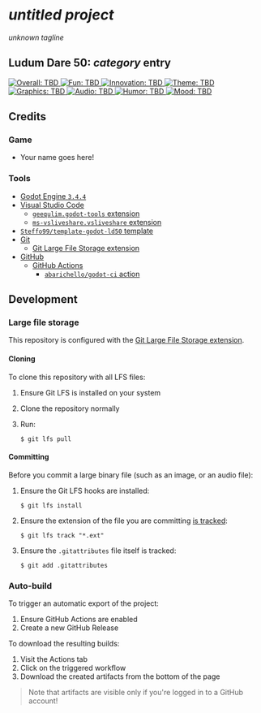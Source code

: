# _untitled project_

_unknown tagline_

## Ludum Dare 50: _category_ entry

[![Overall: TBD](https://img.shields.io/badge/overall-TBD-lightgrey) 
![Fun: TBD](https://img.shields.io/badge/fun-TBD-lightgrey) 
![Innovation: TBD](https://img.shields.io/badge/innovation-TBD-lightgrey) 
![Theme: TBD](https://img.shields.io/badge/theme-TBD-lightgrey) 
![Graphics: TBD](https://img.shields.io/badge/graphics-TBD-lightgrey) 
![Audio: TBD](https://img.shields.io/badge/audio-TBD-lightgrey) 
![Humor: TBD](https://img.shields.io/badge/humor-TBD-lightgrey)
![Mood: TBD](https://img.shields.io/badge/mood-TBD-lightgrey)](YOUR-GAME-URL-HERE)

## Credits

### Game

- Your name goes here!

### Tools

- [Godot Engine `3.4.4`](https://godotengine.org/)
- [Visual Studio Code](https://code.visualstudio.com/)
	- [`geequlim.godot-tools` extension](https://marketplace.visualstudio.com/items?itemName=geequlim.godot-tools)
	- [`ms-vsliveshare.vsliveshare` extension](https://marketplace.visualstudio.com/items?itemName=ms-vsliveshare.vsliveshare)
- [`Steffo99/template-godot-ld50` template](https://github.com/Steffo99/template-godot-ld50)
- [Git](https://git-scm.com/)
	- [Git Large File Storage extension](https://git-lfs.github.com/)
- [GitHub](https://github.com/)
	- [GitHub Actions](https://github.com/features/actions)
		- [`abarichello/godot-ci` action](https://github.com/marketplace/actions/godot-ci)

## Development

### Large file storage

This repository is configured with the [Git Large File Storage extension](https://git-lfs.github.com/).

#### Cloning

To clone this repository with all LFS files:

1. Ensure Git LFS is installed on your system

1. Clone the repository normally

1. Run:
	```console
	$ git lfs pull
	```

#### Committing

Before you commit a large binary file (such as an image, or an audio file):

1. Ensure the Git LFS hooks are installed:
	```console
	$ git lfs install
	```

1. Ensure the extension of the file you are committing [is tracked](.gitattributes):
	```console
	$ git lfs track "*.ext"
	```

1. Ensure the `.gitattributes` file itself is tracked:
	```console
	$ git add .gitattributes
	```

### Auto-build

To trigger an automatic export of the project:

1. Ensure GitHub Actions are enabled
1. Create a new GitHub Release

To download the resulting builds:

1. Visit the Actions tab
1. Click on the triggered workflow
1. Download the created artifacts from the bottom of the page

> Note that artifacts are visible only if you're logged in to a GitHub account!
